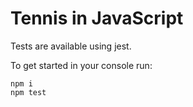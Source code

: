 # Tennis in JavaScript

Tests are available using jest.

To get started in your console run:

```
npm i
npm test
```
